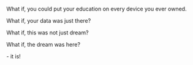 What if, you could put your education on every device you ever owned. 

What if, your data was just there? 

What if, this was not just dream?

What if, the dream was here?

\- it is!